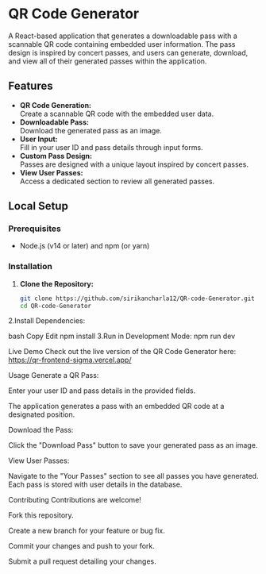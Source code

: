 # QR Code Generator

A React-based application that generates a downloadable pass with a scannable QR code containing embedded user information. The pass design is inspired by concert passes, and users can generate, download, and view all of their generated passes within the application.

## Features

- **QR Code Generation:**  
  Create a scannable QR code with the embedded user data.
- **Downloadable Pass:**  
  Download the generated pass as an image.
- **User Input:**  
  Fill in your user ID and pass details through input forms.
- **Custom Pass Design:**  
  Passes are designed with a unique layout inspired by concert passes.
- **View User Passes:**  
  Access a dedicated section to review all generated passes.

## Local Setup

### Prerequisites

- Node.js (v14 or later) and npm (or yarn)

### Installation

1. **Clone the Repository:**

   ```bash
   git clone https://github.com/sirikancharla12/QR-code-Generator.git
   cd QR-code-Generator
2.Install Dependencies:

bash
Copy
Edit
npm install
3.Run in Development Mode:
npm run dev

Live Demo
Check out the live version of the QR Code Generator here:
https://qr-frontend-sigma.vercel.app/

Usage
Generate a QR Pass:

Enter your user ID and pass details in the provided fields.

The application generates a pass with an embedded QR code at a designated position.

Download the Pass:

Click the "Download Pass" button to save your generated pass as an image.

View User Passes:

Navigate to the "Your Passes" section to see all passes you have generated. Each pass is stored with user details in the database.

Contributing
Contributions are welcome!

Fork this repository.

Create a new branch for your feature or bug fix.

Commit your changes and push to your fork.

Submit a pull request detailing your changes.
